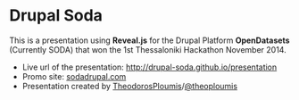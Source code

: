 # Drupal Soda
This is a presentation using **Reveal.js** for the Drupal Platform **OpenDatasets** (Currently SODA) that won the 1st Thessaloniki Hackathon November 2014.

- Live url of the presentation: http://drupal-soda.github.io/presentation
- Promo site: [sodadrupal.com](http://www.sodadrupal.com)
- Presentation created by [TheodorosPloumis](http://theodorosploumis.com/en)/[@theoploumis](http://twitter.com/theoploumis)

